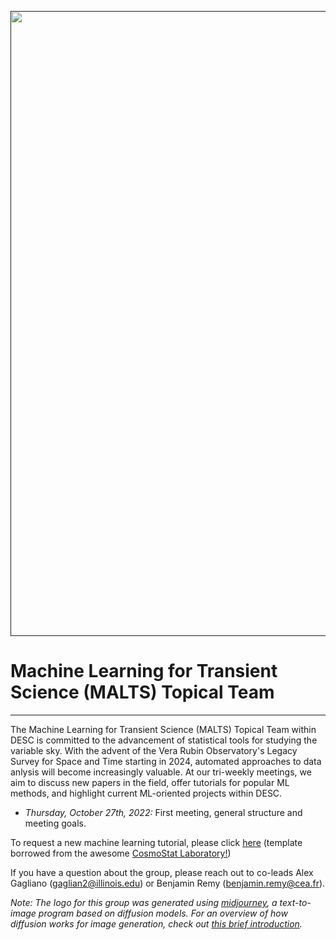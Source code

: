 <a href="" target_="blank"><img src="https://dl.boxcloud.com/d/1/b1!BXJRGJ5ZUxbx2WqzcyCwaYQiWJH2G3lUMxudPLYczyuRqhBE9ALWP0FMZlLMl2fWshpLQ2hna_yP6cUvlFi5_Qa0-PORmjvP8-pr7bQ7roBdxv2h2MRfXotlwL9Y6Vkvr-UOMbI_Qi6P9toOBrLrlx2vTbPzW4y1bcr2IJ1-JibjBEXjj1oNe5n0i2LrDLE8VJLMcC66yFI74vpa894Bk6NmklkFZz7TpVixnCvq1RkIdiES-8OxpDh8QvPH3bLTftHJtVWoCtipECvm3rcv7IdeqrFylInYk2ikOYglCWk3cRnGfYcu5beKF0UYM8LOxWOExJzix-WgtcbADYTmwYBWDBvf20k1SJKtrvngvFdhsSMLb-99SJjrrwplaRTcbVwWTAfUOe8JoLGwQSMKX8AfICQGFBoI4gYKJmVM5ENUcAhw5oLcBkZDGkbk_rFhvuUMoMxV14vTMfhSClwPmeg0_cTL3x-ZPDcAPL8g76a9DiM1Yv5vcjhc4gIHuxaERtSjg9JJf24AdKoaeJtWJJTzN4E9KdM8z0-YLmJmiTcT4IPowMsppQJYcmGMmTDS91jUCdLzXPsOIV68iBuVw43sD23_4ASQr-oqr0SenlPWd7SjnD_sm0_pGXn79bzdB253YxBvyH-C_gP1Y-R5nnLDVwIp5QDhjOQvvFDQUAvopJ9Y1RMWoNHWQzS5SEpfHCCjDeB9JKLvb_joXxyjmqSp7E3YO8Hie6ayCh-xtDqCU0X3RZgPo8l3G3qahLW-kjI6x4c6xFpxKimuRxdH4qrTHlk1TAIrQz5tr2BrbEPNPzmtSJbeqj16Tky7JsZB7rNGi89PoRhvWKmYELxKej8y54LuI8fXt07-mGBJgs8WsXsmjSprxphne_olNAG9hnGd82am_VG0x9MyxYAr5ftjUk5nB6Piuz9p3BFIlUnmXn43_Y3DHMCRvx6Ig9o5HiwuxUbRAD3WjfPKCxuq1dVFfDxI5lFZLJ2-K_eT7G491gWF50PmmyBakvfUQ35s4MUD6FBDnfBdtUkgLLEotHOOPrCJKIEG3EcStTCsoRY8njg-bClXvG1-yLgw1ijQkkNZtkM64kTkRFMbuvM24nwUV80z1Ot6Ow_s0kDPfJrNya9MQFWmuw55LUw8bTcPZBZyJcsPERLr6yOBz_9APP5tzQqZXxdQBTJTPTezYtT4N-5VwzjQNo-ngdJSgE9bVrXuiMC8ac_4Li67HDNFERnVN9oiddCb_yLgitsHMDdlR5gB4wTtGMUbjxaVHnlGJ1hsc9T8A-OXqBcgS6GYsCrigsJfC0wy_j9mgYnTQ-TlZYlZXw03Bgrd4dcz50zMAbZVkMROD1cB_J4SQ2zuQ2rNqn0p_kidvC6F-V-RuoF9HE11umfEgtIfzwdAI9GUwNaO4s4Z-Iq5WbY8nQ../download" width="1000"></a>

# Machine Learning for Transient Science (MALTS) Topical Team
---

The Machine Learning for Transient Science (MALTS) Topical Team within DESC is committed to the advancement of statistical tools for studying the variable sky. With the advent of the Vera Rubin Observatory's Legacy Survey for Space and Time starting in 2024, automated approaches to data anlysis will become increasingly valuable. At our tri-weekly meetings, we aim to discuss new papers in the field, offer tutorials for popular ML methods, and highlight current ML-oriented projects within DESC.

* *Thursday, October 27th, 2022:* First meeting, general structure and meeting goals.

To request a new machine learning tutorial, please click [here](https://github.com/LSSTDESC/MALTS/issues/new?assignees=&labels=tutorial+request&template=tutorial_request.md&title=%5BTutorial%5D+Your+idea+for+a+tutorial) (template borrowed from the awesome [CosmoStat Laboratory!](https://github.com/CosmoStat))

If you have a question about the group, please reach out to co-leads Alex Gagliano (gaglian2@illinois.edu) or Benjamin Remy (benjamin.remy@cea.fr). 

*Note: The logo for this group was generated using [midjourney](http://midjourney.com), a text-to-image program based on diffusion models. For an overview of how diffusion works for image generation, check out [this brief introduction](https://www.assemblyai.com/blog/diffusion-models-for-machine-learning-introduction/).*
